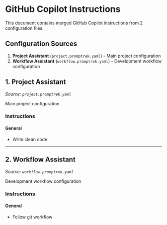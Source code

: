 # GitHub Copilot Instructions

This document contains merged GitHub Copilot instructions from 2 configuration files.

## Configuration Sources
1. **Project Assistant** (`project.promptrek.yaml`) - Main project configuration
2. **Workflow Assistant** (`workflow.promptrek.yaml`) - Development workflow configuration

## 1. Project Assistant

*Source: `project.promptrek.yaml`*

Main project configuration

### Instructions
#### General
- Write clean code

---

## 2. Workflow Assistant

*Source: `workflow.promptrek.yaml`*

Development workflow configuration

### Instructions
#### General
- Follow git workflow
